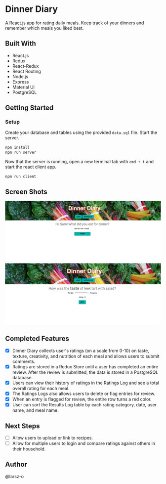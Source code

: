 # Dinner Diary
A React.js app for rating daily meals. Keep track of your dinners and remember which meals you liked best. 

## Built With
* React.js
* Redux
* React-Redux
* React Routing 
* Node.js
* Express
* Material UI
* PostgreSQL


## Getting Started
### Setup

Create your database and tables using the provided `data.sql` file. Start the server.

```
npm install
npm run server
```

Now that the server is running, open a new terminal tab with `cmd + t` and start the react client app.

```
npm run client
```

## Screen Shots
![ScreenShot of Dinner Diary](https://github.com/larsz-o/redux-feedback-loop/blob/master/public/images/dinner.png)
![ScreenShot of Dinner Diary](https://github.com/larsz-o/redux-feedback-loop/blob/master/public/images/taste.png)

## Completed Features
- [x] Dinner Diary collects user's ratings (on a scale from 0-10) on taste, texture, creativity, and nutrition of each meal and allows users to submit comments. 
- [x] Ratings are stored in a Redux Store until a user has completed an entire review. After the review is submitted, the data is stored in a PostgreSQL database. 
- [x] Users can view their history of ratings in the Ratings Log and see a total overall rating for each meal. 
- [x] The Ratings Logs also allows users to delete or flag entries for review. 
- [x] When an entry is flagged for review, the entire row turns a red color. 
- [x] User can sort the Results Log table by each rating category, date, user name, and meal name.

## Next Steps
- [ ] Allow users to upload or link to recipes.
- [ ] Allow for multiple users to login and compare ratings against others in their household. 

## Author
@larsz-o